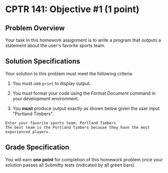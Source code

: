 # CPTR 141: Objective #1 (1 point)

## Problem Overview

Your task in this homework assignment is to write a program that outputs a statement about the user's favorite sports team.

## Solution Specifications

Your solution to this problem must meet the following criteria.

1. You must use `print` to display output.

2. You must format your code using the *Format Document* command in your development environment.

3. You **must** produce output exactly as shown below given the user input "Portland Timbers".

```text
Enter your favorite sports team: Portland Timbers
The best team is the Portland Timbers because they have the most experienced players.
```

## Grade Specification

You will earn **one point** for completion of this homework problem once your solution passes all Submitty tests (indicated by all green bars).

